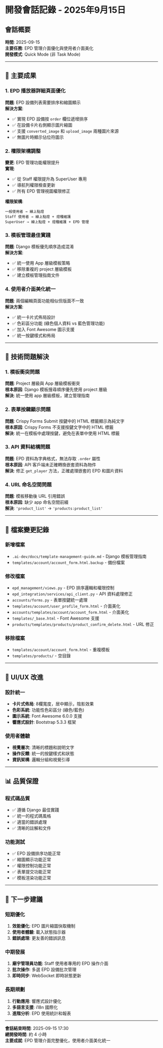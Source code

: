 # 開發會話記錄 - 2025年9月15日

## 會話概要
**時間**: 2025-09-15  
**主要任務**: EPD 管理介面優化與使用者介面美化  
**開發模式**: Quick Mode (非 Task Mode)  

---

## 🎯 主要成果

### 1. EPD 播放器詳細頁面優化
**問題**: EPD 設備列表需要排序和縮圖顯示  
**解決方案**:
- ✅ 實現 EPD 設備按 `order` 欄位遞增排序
- ✅ 在設備卡片右側顯示圖片縮圖
- ✅ 支援 `converted_image` 和 `upload_image` 兩種圖片來源
- ✅ 無圖片時顯示佔位符圖示

### 2. 權限架構調整
**變更**: EPD 管理功能權限提升  
**實現**:
- ✅ 從 Staff 權限提升為 SuperUser 專用
- ✅ 導航列權限檢查更新
- ✅ 所有 EPD 管理視圖權限修正

**權限架構**:
```
一般使用者 → 線上點燈
Staff 使用者 → 線上點燈 + 燈種維護  
SuperUser → 線上點燈 + 燈種維護 + EPD 管理
```

### 3. 模板管理最佳實踐
**問題**: Django 模板優先順序造成混淆  
**解決方案**:
- ✅ 統一使用 App 層級模板策略
- ✅ 移除重複的 project 層級模板
- ✅ 建立模板管理指南文件

### 4. 使用者介面美化統一
**問題**: 兩個編輯頁面功能相似但版面不一致  
**解決方案**:
- ✅ 統一卡片式佈局設計
- ✅ 色彩區分功能 (綠色個人資料 vs 藍色管理功能)
- ✅ 加入 Font Awesome 圖示支援
- ✅ 統一按鍵樣式和佈局

---

## 🔧 技術問題解決

### 1. 模板衝突問題
**問題**: Project 層級與 App 層級模板衝突  
**根本原因**: Django 模板搜尋順序優先使用 project 層級  
**解決**: 統一使用 app 層級模板，建立管理指南

### 2. 表單按鍵顯示問題
**問題**: Crispy Forms Submit 按鍵中的 HTML 標籤顯示為純文字  
**根本原因**: Crispy Forms 不支援按鍵文字中的 HTML 標籤  
**解決**: 統一在模板中處理按鍵，避免在表單中使用 HTML 標籤

### 3. API 資料結構問題
**問題**: EPD 資料為字典格式，無法存取 `.order` 屬性  
**根本原因**: API 客戶端未正確轉換嵌套資料為物件  
**解決**: 修正 `get_player` 方法，正確處理嵌套的 EPD 和圖片資料

### 4. URL 命名空間問題
**問題**: 模板移動後 URL 引用錯誤  
**根本原因**: 缺少 app 命名空間前綴  
**解決**: `'product_list'` → `'products:product_list'`

---

## 📁 檔案變更記錄

### 新增檔案
- `.ai-dev/docs/template-management-guide.md` - Django 模板管理指南
- `templates/account/account_form.html.backup` - 備份檔案

### 修改檔案
- `epd_management/views.py` - EPD 排序邏輯和權限控制
- `epd_integration/services/api_client.py` - API 資料處理修正
- `accounts/forms.py` - 表單按鍵統一處理
- `templates/account/user_profile_form.html` - 介面美化
- `accounts/templates/account/account_form.html` - 介面美化
- `templates/_base.html` - Font Awesome 支援
- `products/templates/products/product_confirm_delete.html` - URL 修正

### 移除檔案
- `templates/account/account_form.html` - 重複模板
- `templates/products/` - 空目錄

---

## 🎨 UI/UX 改進

### 設計統一
- **卡片式佈局**: 8欄寬度，居中顯示，陰影效果
- **色彩系統**: 功能性色彩區分 (綠色/藍色)
- **圖示系統**: Font Awesome 6.0.0 支援
- **響應式設計**: Bootstrap 5.3.3 框架

### 使用者體驗
- **視覺層次**: 清晰的標題和說明文字
- **操作反饋**: 統一的按鍵樣式和狀態
- **資訊架構**: 邏輯分組和視覺引導

---

## 📊 品質保證

### 程式碼品質
- ✅ 遵循 Django 最佳實踐
- ✅ 統一的程式碼風格
- ✅ 適當的錯誤處理
- ✅ 清晰的註解和文件

### 功能測試
- ✅ EPD 設備排序功能正常
- ✅ 縮圖顯示功能正常
- ✅ 權限控制功能正常
- ✅ 表單提交功能正常
- ✅ 模板渲染功能正常

---

## 🚀 下一步建議

### 短期優化
1. **效能優化**: EPD 圖片縮圖快取機制
2. **使用者體驗**: 載入狀態指示器
3. **錯誤處理**: 更友善的錯誤訊息

### 中期發展
1. **廟宇管理員功能**: Staff 使用者專用的 EPD 操作介面
2. **批次操作**: 多選 EPD 設備批次管理
3. **即時同步**: WebSocket 即時狀態更新

### 長期規劃
1. **行動應用**: 響應式設計優化
2. **多語言支援**: i18n 國際化
3. **進階分析**: EPD 使用統計和報表

---

**會話結束時間**: 2025-09-15 17:30  
**總開發時間**: 約 4 小時  
**主要成就**: EPD 管理介面完整優化，使用者介面美化統一